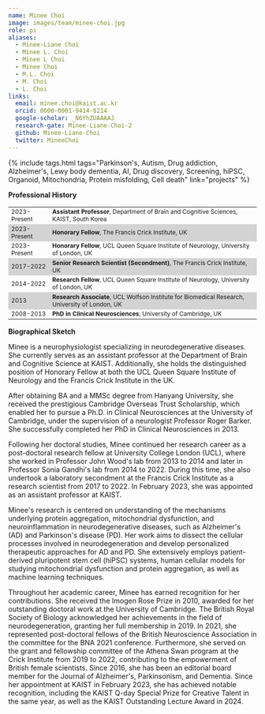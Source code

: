 ```yaml
---
name: Minee Choi
image: images/team/minee-choi.jpg
role: pi
aliases:
  - Minee-Liane Choi
  - Minee L. Choi
  - Minee L Choi
  - Minee Choi
  - M.L. Choi
  - M. Choi
  - L. Choi
links:  
  email: minee.choi@kaist.ac.kr
  orcid: 0000-0001-9414-8214
  google-scholar: _N6YhZUAAAAJ
  research-gate: Minee-Liane-Choi-2
  github: Minee-Liane-Choi
  twitter: MineeChoi
---
```


{%
  include tags.html
  tags="Parkinson's, Autism, Drug addiction, Alzheimer's, Lewy body dementia, AI, Drug discovery, Screening, hiPSC, Organoid, Mitochondria, Protein misfolding, Cell death"
  link="projects"
%}

<strong>Professional History</strong>

<table>
  <tr style="font-size: 12px;">
    <td>2023-Present</td>
    <td align="Left"><strong>Assistant Professor</strong>, Department of Brain and Cognitive Sciences, KAIST, South Korea</td>
  </tr>
  <tr style="font-size: 12px; background-color:LightGray;">
    <td>2023-Present</td>
    <td align="Left"><strong>Honorary Fellow</strong>, The Francis Crick Institute, UK</td>
  </tr>
  <tr style="font-size: 12px;">
    <td>2023-Present</td>
    <td align="Left"><strong>Honorary Fellow</strong>, UCL Queen Square Institute of Neurology, University of London, UK</td>
  </tr>
  <tr style="font-size: 12px; background-color:LightGray;">
    <td>2017-2022</td>
    <td align="Left"><strong>Senior Research Scientist (Secondment)</strong>, The Francis Crick Institute, UK</td>
  </tr>
  <tr style="font-size: 12px;">
    <td>2014-2022</td>
    <td align="Left"><strong>Research Fellow</strong>, UCL Queen Square Institute of Neurology, University of London, UK</td>
  </tr>
  <tr style="font-size: 12px; background-color:LightGray;">
    <td>2013</td>
    <td align="Left"><strong>Research Associate</strong>, UCL Wolfson Institute for Biomedical Research, University of London, UK</td>
  </tr>
  <tr style="font-size: 12px;">
    <td>2008-2013 </td>
    <td align="Left"><strong>PhD in Clinical Neurosciences</strong>, University of Cambridge, UK</td>
  </tr>
</table>

<strong>Biographical Sketch</strong>

Minee is a neurophysiologist specializing in neurodegenerative diseases. She currently serves as an assistant professor at the Department of Brain and Cognitive Science at KAIST. Additionally, she holds the distinguished position of Honorary Fellow at both the UCL Queen Square Institute of Neurology and the Francis Crick Institute in the UK. <br>

After obtaining BA and a MMSc degree from Hanyang University,  she received the prestigious Cambridge Overseas Trust Scholarship, which enabled her to pursue a Ph.D. in Clinical Neurosciences at the University of Cambridge, under the supervision of a neurologist  Professor Roger Barker. She successfully completed her PhD in Clinical Neurosciences in 2013. <br>

Following her doctoral studies, Minee continued her research career as a post-doctoral research fellow at University College London (UCL), where she worked in Professor John Wood's lab from 2013 to 2014 and later in Professor Sonia Gandhi's lab from 2014 to 2022. During this time, she also undertook a laboratory secondment at the Francis Crick Institute as a research scientist from 2017 to 2022. In February 2023, she was appointed as an assistant professor at KAIST. <br>

Minee's research is centered on understanding of the mechanisms underlying protein aggregation, mitochondrial dysfunction, and neuroinflammation in neurodegenerative diseases, such as Alzheimer's (AD) and Parkinson's disease (PD). Her work aims to dissect the cellular processes involved in neurodegeneration and develop personalized therapeutic approaches for AD and PD. She extensively employs patient-derived pluripotent stem cell (hiPSC) systems, human cellular models for studying mitochondrial dysfunction and protein aggregation, as well as machine learning techniques. <br>

Throughout her academic career, Minee has earned recognition for her contributions. She received the Imogen Rose Prize in 2010, awarded for her outstanding doctoral work at the University of Cambridge. The British Royal Society of Biology acknowledged her achievements in the field of neurodegeneration, granting her full membership in 2019. In 2021, she represented post-doctoral fellows of the British Neuroscience Association in the committee for the BNA 2021 conference. Furthermore, she served on the grant and fellowship committee of the Athena Swan program at the Crick Institute from 2019 to 2022, contributing to the empowerment of British female scientists. Since 2016, she has been an editorial board member for the Journal of Alzheimer's, Parkinsonism, and Dementia. Since her appointment at KAIST in February 2023, she has achieved notable recognition, including the KAIST Q-day Special Prize for Creative Talent in the same year, as well as the KAIST Outstanding Lecture Award in 2024.
